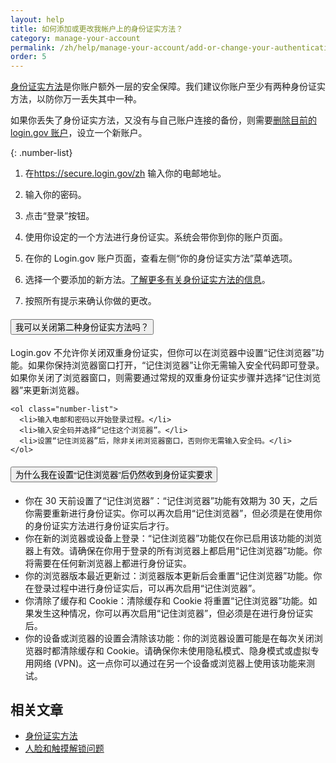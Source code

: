 ```yaml
---
layout: help
title: 如何添加或更改我帐户上的身份证实方法？
category: manage-your-account
permalink: /zh/help/manage-your-account/add-or-change-your-authentication-method/
order: 5
---
```

[身份证实方法](/zh/help/get-started/authentication-methods/)是你账户额外一层的安全保障。我们建议你账户至少有两种身份证实方法，以防你万一丢失其中一种。

如果你丢失了身份证实方法，又没有与自己账户连接的备份，则需要[删除目前的login.gov 账户](/zh/help/manage-your-account/delete-your-account/)，设立一个新账户。

{: .number-list}

1. 在<https://secure.login.gov/zh> 输入你的电邮地址。

2. 输入你的密码。

3. 点击“登录”按钮。

4. 使用你设定的一个方法进行身份证实。系统会带你到你的账户页面。

5. 在你的 Login.gov 账户页面，查看左侧“你的身份证实方法”菜单选项。

6. 选择一个要添加的新方法。[了解更多有关身份证实方法的信息](/zh/help/get-started/authentication-methods/)。

7. 按照所有提示来确认你做的更改。

<div class="usa-accordion usa-accordion--bordered margin-y-4">
  <h4 class="usa-accordion__heading">
    <button
      type="button"
      class="usa-accordion__button"
      aria-expanded="false"
      aria-controls="b-a1"
    >
      我可以关闭第二种身份证实方法吗？
    </button>
  </h4>
  <div id="b-a1" class="usa-accordion__content usa-prose">
    <p>Login.gov 不允许你关闭双重身份证实，但你可以在浏览器中设置“记住浏览器”功能。如果你保持浏览器窗口打开，“记住浏览器”让你无需输入安全代码即可登录。如果你关闭了浏览器窗口，则需要通过常规的双重身份证实步骤并选择“记住浏览器”来更新浏览器。</p>

    <ol class="number-list">
      <li>输入电邮和密码以开始登录过程。</li>
      <li>输入安全码并选择“记住这个浏览器”。</li>
      <li>设置“记住浏览器”后，除非关闭浏览器窗口，否则你无需输入安全码。</li>
    </ol>
  </div>
</div>

<div class="usa-accordion usa-accordion--bordered margin-y-4">
  <h4 class="usa-accordion__heading">
    <button
      type="button"
      class="usa-accordion__button"
      aria-expanded="false"
      aria-controls="b-a2"
    >
      为什么我在设置“记住浏览器”后仍然收到身份证实要求
    </button>
  </h4>
  <div id="b-a2" class="usa-accordion__content usa-prose">
    <ul>
      <li>你在 30 天前设置了“记住浏览器”：“记住浏览器”功能有效期为 30 天，之后你需要重新进行身份证实。你可以再次启用“记住浏览器”，但必须是在使用你的身份证实方法进行身份证实后才行。</li>
      <li>你在新的浏览器或设备上登录：“记住浏览器”功能仅在你已启用该功能的浏览器上有效。请确保在你用于登录的所有浏览器上都启用“记住浏览器”功能。你将需要在任何新浏览器上都进行身份证实。</li>
      <li>你的浏览器版本最近更新过：浏览器版本更新后会重置“记住浏览器”功能。你在登录过程中进行身份证实后，可以再次启用“记住浏览器”。</li>
      <li>你清除了缓存和 Cookie：清除缓存和 Cookie 将重置“记住浏览器”功能。如果发生这种情况，你可以再次启用“记住浏览器”，但必须是在进行身份证实后。</li>
      <li>你的设备或浏览器的设置会清除该功能：你的浏览器设置可能是在每次关闭浏览器时都清除缓存和 Cookie。请确保你未使用隐私模式、隐身模式或虚拟专用网络 (VPN)。这一点你可以通过在另一个设备或浏览器上使用该功能来测试。</li>
    </ul>
  </div>
</div>

## 相关文章

* [身份证实方法](/zh/help/get-started/authentication-methods/)
* [人脸和触摸解锁问题](/zh/help/trouble-signing-in/authentication/face-and-touch-unlock/)
